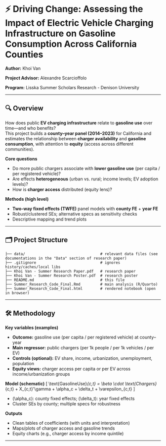 # ⚡ Driving Change: Assessing the Impact of Electric Vehicle Charging Infrastructure on Gasoline Consumption Across California Counties

**Author:** Khoi Van

**Project Advisor:** Alexandre Scarcioffolo

**Program:** Lisska Summer Scholars Research - Denison University

---

## 🔍 Overview
How does public **EV charging infrastructure** relate to **gasoline use** over time—and who benefits?  
This project builds a **county–year panel (2014–2023)** for California and estimates the relationship between **charger availability** and **gasoline consumption**, with attention to **equity** (access across different communities).

**Core questions**
- Do more public chargers associate with **lower gasoline use** (per capita / per registered vehicle)?
- Are effects **heterogeneous** (urban vs. rural; income levels; EV adoption levels)?
- How is **charger access** distributed (equity lens)?

**Methods (high level)**
- **Two-way fixed effects (TWFE)** panel models with **county FE** + **year FE**  
- Robust/clustered SEs; alternative specs as sensitivity checks  
- Descriptive mapping and trend plots

---

## 🗂 Project Structure

```
├── data/                                  # relevant data files (see documentations in the "Data" section of research paper)
├── .gitignore                             # ignores history/caches/local libs
├── Khoi Van - Summer Research Paper.pdf   # research paper
├── Khoi Van - Summer Research Poster.pdf  # research poster
├── README.md                              # this file
├── Summer_Research_Code_Final.Rmd         # main analysis (R/Quarto)
├── Summer_Research_Code_Final.html        # rendered notebook (open in browser)
```

---

## 🛠 Methodology

**Key variables (examples)**
- **Outcome:** gasoline use (per capita / per registered vehicle) at county–year
- **Main regressor:** public chargers (per 1k people / per 1k vehicles / per EV)
- **Controls (optional):** EV share, income, urbanization, unemployment, population
- **Equity views:** charger access per capita or per EV across income/urbanization groups

**Model (schematic)**
\[
\text{GasolineUse}_{c,t} = \beta \cdot \text{Chargers}_{c,t} + X_{c,t}'\gamma + \alpha_c + \delta_t + \varepsilon_{c,t}
\]
- \(\alpha_c\): county fixed effects; \(\delta_t\): year fixed effects  
- Cluster SEs by county; multiple specs for robustness

**Outputs**
- Clean tables of coefficients (with units and interpretation)
- Maps/plots of charger access and gasoline trends
- Equity charts (e.g., charger access by income quintile)

---
